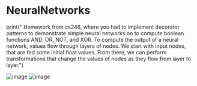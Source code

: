 # NeuralNetworks
print(" Homework from cs246, where you had to implement decorator patterns to demonstrate simple neural networks on  to compute boolean functions AND, OR, NOT, and XOR. To compute the output of a neural network, values flow through layers of nodes. We start with input nodes, that are fed some initial float values. From there, we can perform transformations that change the values of nodes as they flow from layer to layer.")

![image](https://github.com/d3jo/NeuralNetworks/assets/132111210/b4a597b0-8158-473f-80f1-5188852a010e)
![image](https://github.com/d3jo/NeuralNetworks/assets/132111210/955aeb67-2565-4223-9a98-2d2aa1ad0f76)
